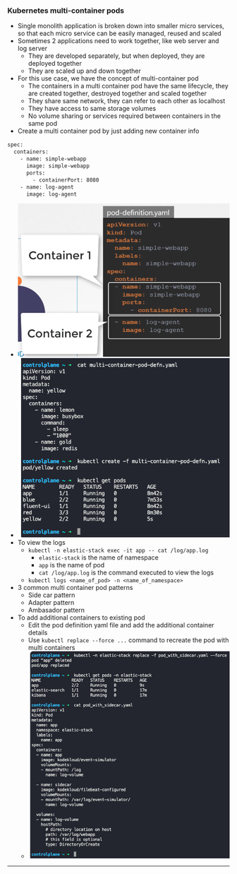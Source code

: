 
### Kubernetes multi-container pods

- Single monolith application is broken down into smaller micro services, so that each micro service can be easily managed, reused and scaled
- Sometimes 2 applications need to work together, like web server and log server
	- They are developed separately, but when deployed, they are deployed together
	- They are scaled up and down together
- For this use case, we have the concept of multi-container pod
	- The containers in a multi container pod have the same lifecycle, they are created together, destroyed together and scaled together
	- They share same network, they can refer to each other as localhost
	- They have access to same storage volumes
	- No volume sharing or services required between containers in the same pod
- Create a multi container pod by just adding new container info
```
spec:
  containers:
    - name: simple-webapp
      image: simple-webapp
      ports:
        - containerPort: 8080
    - name: log-agent
      image: log-agent
```
- ![multicontainerpoddefnfile.png](Attachments/multicontainerpoddefnfile.png)
- ![kubectlcreatemulticontainerpod.png](Attachments/kubectlcreatemulticontainerpod.png)
- To view the logs
	- `kubectl -n elastic-stack exec -it app -- cat /log/app.log`
		- `elastic-stack` is the name of namespace
		- `app` is the name of pod
		- `cat /log/app.log` is the command executed to view the logs
	- `kubectl logs <name_of_pod> -n <name_of_namespace>`
- 3 common multi container pod patterns
	- Side car pattern
	- Adapter pattern
	- Ambasador pattern
- To add additional containers to existing pod
	- Edit the pod definition yaml file and add the additional container details
	- Use `kubectl replace --force ...` command to recreate the pod with multi containers
	- ![addcontainertoexistingpod.png](Attachments/addcontainertoexistingpod.png)



---

